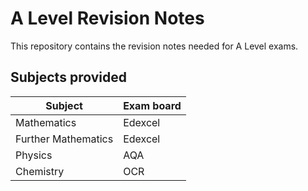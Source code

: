# A Level Revision Notes

This repository contains the revision notes needed for A Level exams.

## Subjects provided

| Subject             | Exam board |
| ------------------- | ---------- |
| Mathematics         | Edexcel    |
| Further Mathematics | Edexcel    |
| Physics             | AQA        |
| Chemistry           | OCR        |


